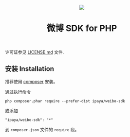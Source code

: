 <p align="center">
    <a href="http://open.weibo.com/" target="_blank">
        <img src="http://www.sinaimg.cn/blog/developer/wiki/LOGO_64x64.png">
    </a>
    <h1 align="center">微博 SDK for PHP</h1>
    <br>
</p>

许可证参见 [LICENSE.md](LICENSE.md) 文件.

安装 Installation
-----------------

推荐使用 [composer](http://getcomposer.org/download/) 安装。

通过执行命令

```
php composer.phar require --prefer-dist ipaya/weibo-sdk
```

或添加

```
"ipaya/weibo-sdk": "*"
```

到 `composer.json` 文件的 `require` 段。
